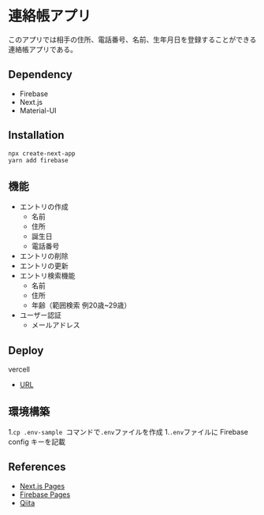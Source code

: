 # 連絡帳アプリ

このアプリでは相手の住所、電話番号、名前、生年月日を登録することができる連絡帳アプリである。

## Dependency
  - Firebase
  - Next.js
  - Material-UI
## Installation
  ```
  npx create-next-app
  yarn add firebase 
  ```
## 機能
- エントリの作成
  - 名前
  - 住所
  - 誕生日
  - 電話番号
- エントリの削除
- エントリの更新
- エントリ検索機能
  - 名前
  - 住所
  - 年齢（範囲検索 例20歳~29歳）
- ユーザー認証
  - メールアドレス
## Deploy
vercell
- [URL](https://contactbook-alpha.vercel.app/)

## 環境構築
1.```cp .env-sample ```コマンドで``` .env ```ファイルを作成
1.``` .env ```ファイルに Firebase config キーを記載

## References
- [Next.js Pages](https://nextjs.org/docs)
- [Firebase Pages](https://firebase.google.com/docs)
- [Qiita](https://qiita.com/KamataRyo/items/466255fc33da12274c72)
